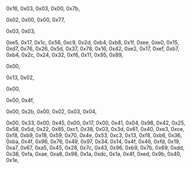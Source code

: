 0x16, 0x03, 0x03, 0x00, 0x7b,

0x02, 0x00, 0x00, 0x77,

0x03, 0x03,

0xe5, 0x17, 0x1c, 0x56, 0xc9, 0x2d, 0xb4, 0xb8, 0x1f, 0xee,
0xe0, 0x15, 0xd7, 0x76, 0x26, 0x5d, 0x37, 0x78, 0x16, 0x42,
0xe2, 0x17, 0xef, 0xb7, 0xb4, 0x2c, 0x24, 0x32, 0xf6, 0x11,
0x95, 0x89,

0x00,

0x13, 0x02,

0x00,

0x00, 0x4f,

0x00, 0x2b,
0x00, 0x02,
0x03, 0x04,

0x00, 0x33,
0x00, 0x45,
0x00, 0x17,
0x00, 0x41,
0x04,
0x98, 0x42, 0x25, 0x58, 0x5d, 0x22, 0x85, 0xc1, 0x38, 0x03,
0x3d, 0x61, 0x40, 0xe3, 0xce, 0xf8, 0xb9, 0x18, 0x59, 0x70,
0x4e, 0x53, 0xc3, 0x13, 0xf8, 0xb6, 0x36, 0xba, 0x4f, 0x96,
0x76, 0x49, 0x97, 0x34, 0x14, 0x4f, 0x46, 0xfd, 0x19, 0xa7,
0x67, 0xa5, 0x45, 0x28, 0x7c, 0x43, 0x96, 0xb9, 0x7b, 0x69,
0xdd, 0x38, 0xfa, 0xae, 0xa8, 0x98, 0x1a, 0xdc, 0x1a, 0x4f,
0xed, 0x9b, 0x40, 0x1e,